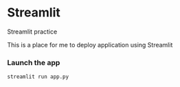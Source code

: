 # Streamlit
Streamlit practice

This is a place for me to deploy application using Streamlit

### Launch the app
```
streamlit run app.py
```
